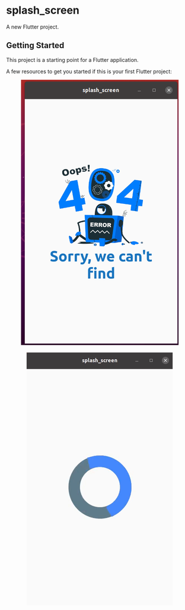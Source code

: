 # splash_screen

A new Flutter project.

## Getting Started

This project is a starting point for a Flutter application.

A few resources to get you started if this is your first Flutter project:
<center>
<img src="404.png" alt="webresponsive" >
</center>

<br>

<center>
<img src="circleProg.gif" alt="webresponsive" >
</center>